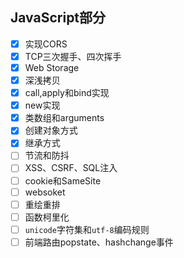 ## JavaScript部分
- [x] 实现CORS
- [x] TCP三次握手、四次挥手
- [x] Web Storage
- [x] 深浅拷贝
- [x] call,apply和bind实现
- [x] new实现
- [x] 类数组和arguments
- [x] 创建对象方式
- [x] 继承方式
- [ ] 节流和防抖
- [ ] XSS、CSRF、SQL注入
- [ ] cookie和SameSite
- [ ] websoket
- [ ] 重绘重排
- [ ] 函数柯里化
- [ ] `unicode`字符集和`utf-8`编码规则
- [ ] 前端路由popstate、hashchange事件